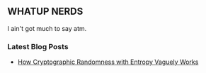 ## WHATUP NERDS

I ain't got much to say atm.


### Latest Blog Posts

<!-- BLOG-POST-LIST:START -->
- [How Cryptographic Randomness with Entropy Vaguely Works](https://dev.to/aaronarney/how-cryptographic-randomness-with-entropy-vaguely-works-2ocg)
<!-- BLOG-POST-LIST:END -->
